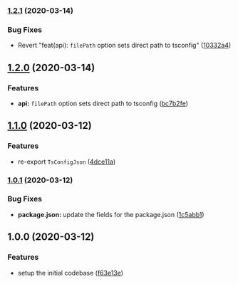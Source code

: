### [1.2.1](https://github.com/ifiokjr/tsconfig-resolver/compare/v1.2.0...v1.2.1) (2020-03-14)


### Bug Fixes

* Revert "feat(api): `filePath` option sets direct path to tsconfig" ([10332a4](https://github.com/ifiokjr/tsconfig-resolver/commit/10332a47239660a3457fb221a5a072270d42287c))

## [1.2.0](https://github.com/ifiokjr/tsconfig-resolver/compare/v1.1.0...v1.2.0) (2020-03-14)


### Features

* **api:** `filePath` option sets direct path to tsconfig ([bc7b2fe](https://github.com/ifiokjr/tsconfig-resolver/commit/bc7b2fe3bbd12b71d69e8ab9df5f8da5a0864923))

## [1.1.0](https://github.com/ifiokjr/tsconfig-resolver/compare/v1.0.1...v1.1.0) (2020-03-12)


### Features

* re-export `TsConfigJson` ([4dce11a](https://github.com/ifiokjr/tsconfig-resolver/commit/4dce11ac15137ca4e8dfe200217fbe99696ccc7e))

### [1.0.1](https://github.com/ifiokjr/tsconfig-resolver/compare/v1.0.0...v1.0.1) (2020-03-12)


### Bug Fixes

* **package.json:** update the fields for the package.json ([1c5abb1](https://github.com/ifiokjr/tsconfig-resolver/commit/1c5abb196e16a7717393414795d9d446a7b2c96f))

## 1.0.0 (2020-03-12)


### Features

* setup the initial codebase ([f63e13e](https://github.com/ifiokjr/tsconfig-resolver/commit/f63e13e8531de22af5d95e28faa8add18c3b94c8))

